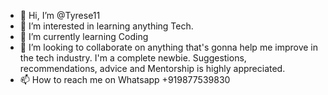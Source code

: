 - 👋 Hi, I’m @Tyrese11
- 👀 I’m interested in learning anything Tech. 
- 🌱 I’m currently learning Coding 
- 💞️ I’m looking to collaborate on anything that's gonna help me improve in the tech industry. I'm a complete newbie. Suggestions, recommendations, advice and Mentorship is highly appreciated. 
- 📫 How to reach me on Whatsapp +919877539830


<!---
Tyrese11/Tyrese11 is a ✨ special ✨ repository because its `README.md` (this file) appears on your GitHub profile.
You can click the Preview link to take a look at your changes.
--->
